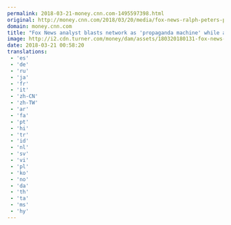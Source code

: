 ```yaml
---
permalink: 2018-03-21-money.cnn.com-1495597398.html
original: http://money.cnn.com/2018/03/20/media/fox-news-ralph-peters-propaganda-machine/index.html
domain: money.cnn.com
title: "Fox News analyst blasts network as 'propaganda machine' while announcing departure"
image: http://i2.cdn.turner.com/money/dam/assets/180320180131-fox-news-headquarters-780x439.jpg
date: 2018-03-21 00:58:20
translations: 
 - 'es'
 - 'de'
 - 'ru'
 - 'ja'
 - 'fr'
 - 'it'
 - 'zh-CN'
 - 'zh-TW'
 - 'ar'
 - 'fa'
 - 'pt'
 - 'hi'
 - 'tr'
 - 'id'
 - 'nl'
 - 'sv'
 - 'vi'
 - 'pl'
 - 'ko'
 - 'no'
 - 'da'
 - 'th'
 - 'ta'
 - 'ms'
 - 'hy'
---
```


